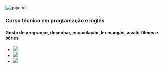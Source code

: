 
<img src="https://i.pinimg.com/originals/61/11/12/611112cd812323dcb086de0d126085df.png" alt="gojinho">
<h3>Curso técnico em programação e inglês</h3>
<h4>Gosto de programar, desenhar, musculação, ler mangás, assitir filmes e séries</h4>
<div class="contatos">
<ul class="mygithub">
    <li class="insta">
    <a href="https://instagram.com/a_homeroo" target="_blank"><img src="https://img.shields.io/badge/-Instagram-%23E4405F?style=for-the-badge&logo=instagram&logoColor=white" target="_blank">
    <li class="tiktok">
    <a href="https://www.tiktok.com/@a_homeroo"><img src="https://img.shields.io/badge/-Tiktok-rgb(40, 36, 36)?style=for-the-badge&logo=tiktok&logoColor=white" target="_blank">
    <li class="twitter">
    <a href="https://twitter.com/AnakinVader150"><img src="https://img.shields.io/badge/-twitter-rgb(32, 143, 180)?style=for-the-badge&logo=twitter&logoColor=white "target="_blank">
    </ul>
